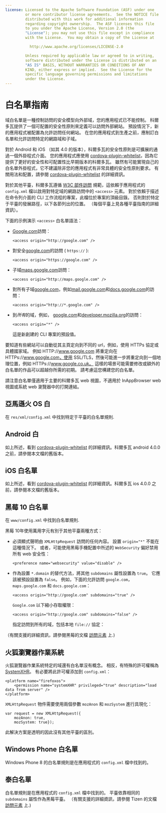 ```yaml
---
license: Licensed to the Apache Software Foundation (ASF) under one
         or more contributor license agreements.  See the NOTICE file
         distributed with this work for additional information
         regarding copyright ownership.  The ASF licenses this file
         to you under the Apache License, Version 2.0 (the
         "License"); you may not use this file except in compliance
         with the License.  You may obtain a copy of the License at

           http://www.apache.org/licenses/LICENSE-2.0

         Unless required by applicable law or agreed to in writing,
         software distributed under the License is distributed on an
         "AS IS" BASIS, WITHOUT WARRANTIES OR CONDITIONS OF ANY
         KIND, either express or implied.  See the License for the
         specific language governing permissions and limitations
         under the License.
---
```


# 白名單指南

域白名單是一種控制訪問的安全模型向外部域，您的應用程式已不能控制。 科爾多瓦提供了一個可配置的安全性原則來定義可以訪問外部網站。 預設情況下，新的應用程式被配置為允許訪問任何網站。 在您的應用程式到生產之前，應制訂白名單和允許訪問特定的網路域和子域。

對於 Android 和 iOS （如其 4.0 的版本），科爾多瓦的安全性原則是可擴展的通過一個外掛程式介面。 您的應用程式應使用 [cordova-plugin-whitelist][1]，因為它提供了更好的安全性和可配置性比早期版本的科爾多瓦。 雖然有可能實現自己的白名單外掛程式，它不建議除非您的應用程式有非常具體的安全性原則要求。 有關用法和配置，請參閱 [cordova-plugin-whitelist][1] 的詳細資訊。

 [1]: https://github.com/apache/cordova-plugin-whitelist

對於其他平臺，科爾多瓦遵循 [W3C 部件訪問][2] 規範，這依賴于應用程式的 `config.xml` 檔以啟用對特定域的網路訪問中的 `<access>` 元素。 對於依賴于描述在命令列介面的 CLI 工作流程的專案，此檔位於專案的頂級目錄。 否則對於特定于平臺的發展路徑，以下各節列出的位置。 （每個平臺上見各種平臺指南的詳細資訊）。

 [2]: http://www.w3.org/TR/widgets-access/

下面的示例演示 `<access>` 白名單語法：

*   [Google.com][3]訪問：
    
        <access origin="http://google.com" />
        

*   對安全[google.com][4]的訪問 ( `https://` ):
    
        <access origin="https://google.com" />
        

*   子域[maps.google.com][5]訪問：
    
        <access origin="http://maps.google.com" />
        

*   對所有子域[google.com][3]，例如[mail.google.com][6]和[docs.google.com][7]的訪問：
    
        <access origin="http://*.google.com" />
        

*   到*所有*的域，例如， [google.com][3]和[developer.mozilla.org][8]的訪問：
    
        <access origin="*" />
        
    
    這是新創建的 CLI 專案的預設值。

 [3]: http://google.com
 [4]: https://google.com
 [5]: http://maps.google.com
 [6]: http://mail.google.com
 [7]: http://docs.google.com
 [8]: http://developer.mozilla.org

要知道有些網站可以自動從其主頁定向到不同的 url，例如，使用 HTTPs 協定或具體國家域。 例如 HTTP://www.google.com 將重定向在 HTTPs://www.google.com，使用 SSL/TLS，然後可能進一步將重定向到一個地理位置，例如 HTTPs://www.google.co.uk。 這樣的場景可能需要修改或額外的白名單的作品可以超越你所需的初期。 請考慮這您構建您的白名單。

請注意白名單僅適用于主要的科爾多瓦 web 視圖，不適用於 InAppBrowser web 視圖或系統 web 瀏覽器中的打開連結。

## 亞馬遜火 OS 白

在 `res/xml/config.xml` 中找到特定于平臺的白名單規則.

## Android 白

如上所述，看到 [cordova-plugin-whitelist][1] 的詳細資訊。科爾多瓦 android 4.0.0 之前，請參閱本文檔的舊版本。

## iOS 白名單

如上所述，看到 [cordova-plugin-whitelist][1] 的詳細資訊。科爾多瓦 ios 4.0.0 之前，請參閱本文檔的舊版本。

## 黑莓 10 白名單

在 `www/config.xml` 中找到白名單規則.

黑莓 10年使用萬用字元有別于其他平臺兩種方式：

*   必須顯式聲明由 `XMLHttpRequest` 訪問的任何內容。 設置 `origin="*"` 不能在這種情況下。 或者，可能使用黑莓手機配置中所述的 `WebSecurity` 偏好禁用所有 web 安全性：
    
        <preference name="websecurity" value="disable" />
        

*   作為設置 `*.domain` 的替代方法，將其他 `subdomains` 屬性設置為 `true`。 它應該被預設設置為 `false`。 例如，下面的允許訪問 `google.com`，`maps.google.com` 和 `docs.google.com`：
    
        <access origin="http://google.com" subdomains="true" />
        
    
    `Google.com` 以下縮小存取權限：
    
        <access origin="http://google.com" subdomains="false" />
        
    
    指定訪問到所有的域，包括本地 `file://` 協定：
    
    <access origin="*" subdomains="true" />

（有關支援的詳細資訊，請參閱黑莓的文檔 [訪問元素][9] 上.)

 [9]: https://developer.blackberry.com/html5/documentation/ww_developing/Access_element_834677_11.html

## 火狐瀏覽器作業系統

火狐瀏覽器作業系統特定的域還有白名單沒有概念。 相反，有特殊的許可權稱為 [SystemXHR][10]。 有必要將此許可權添加到 `config.xml`：

 [10]: https://developer.mozilla.org/en-US/docs/Web/API/XMLHttpRequest#Permissions

    <platform name="firefoxos">
        <permission name="systemXHR" privileged="true" description="load data from server" />
    </platform>
    

`XMLHttpRequest` 物件需要使用兩個參數 `mozAnon` 和 `mozSystem` 進行具現化：

    var request = new XMLHttpRequest({
        mozAnon: true,
        mozSystem: true});
    

此解決方案是透明的因此沒有其他平臺的區別。

## Windows Phone 白名單

Windows Phone 8 的白名單規則是在應用程式的 `config.xml` 檔中找到的。

## 泰白名單

白名單規則是在應用程式的 `config.xml` 檔中找到的。 平臺依靠相同的 `subdomains` 屬性作為黑莓平臺。 （有關支援的詳細資訊，請參閱 Tizen 的文檔 [訪問元素][11] 上.)

 [11]: https://developer.tizen.org/help/index.jsp?topic=%2Forg.tizen.web.appprogramming%2Fhtml%2Fide_sdk_tools%2Fconfig_editor_w3celements.htm